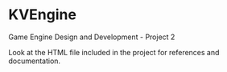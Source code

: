 # KVEngine
Game Engine Design and Development - Project 2

Look at the HTML file included in the project for references and documentation.
